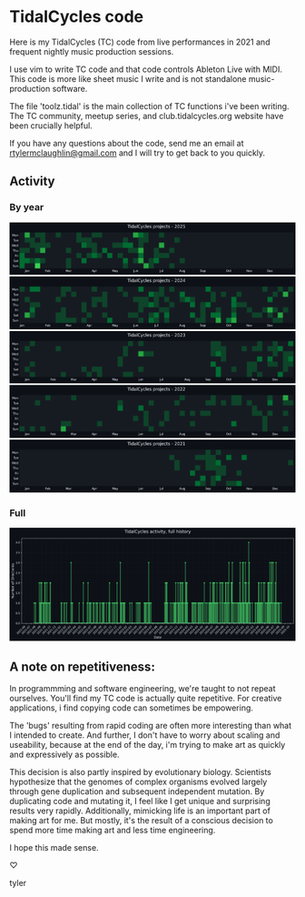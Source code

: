 # TidalCycles code

Here is my TidalCycles (TC) code from live performances in 2021 and frequent nightly music production sessions.  

I use vim to write TC code and that code controls Ableton Live with MIDI. This code is more like sheet music I write and is not standalone music-production software.  

The file 'toolz.tidal' is the main collection of TC functions i've been writing.  The TC community, meetup series, and club.tidalcycles.org website have been crucially helpful.

If you have any questions about the code, send me an email at rtylermclaughlin@gmail.com and I will try to get back to you quickly.

## Activity


### By year

![2025](activity_plots/github_activity_2025.png)
![2024](activity_plots/github_activity_2024.png)
![2023](activity_plots/github_activity_2023.png)
![2022](activity_plots/github_activity_2022.png)
![2021](activity_plots/github_activity_2021.png)

### Full

![full](activity_plots/time_series.png)

## A note on repetitiveness:

In programmming and software engineering, we're taught to not repeat ourselves. 
You'll find my TC code is actually quite repetitive. 
For creative applications, i find copying code can sometimes be empowering. 

The 'bugs' resulting from rapid coding are often more interesting than what I intended to create. And further, I don't have to worry about scaling and useability,  because at the end of the day, i'm trying to make art as quickly and expressively as possible.

This decision is also partly inspired by evolutionary biology. Scientists hypothesize that the genomes of complex organisms evolved largely through gene duplication and subsequent independent mutation.
By duplicating code and mutating it, I feel like I get unique and surprising results very rapidly.  Additionally, mimicking life is an important part of making art for me.
But mostly, it's the result of a conscious decision to spend more time making art and less time engineering.

I hope this made sense.

♡ 

tyler
